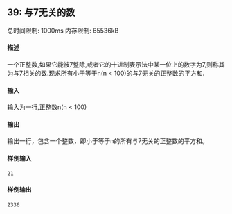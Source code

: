 ﻿## 39: 与7无关的数
总时间限制: 1000ms     内存限制: 65536kB

#### 描述

一个正整数,如果它能被7整除,或者它的十进制表示法中某一位上的数字为7,则称其为与7相关的数.现求所有小于等于n(n < 100)的与7无关的正整数的平方和.

#### 输入

输入为一行,正整数n(n < 100)

#### 输出

输出一行，包含一个整数，即小于等于n的所有与7无关的正整数的平方和。

#### 样例输入

	21

#### 样例输出

	2336




